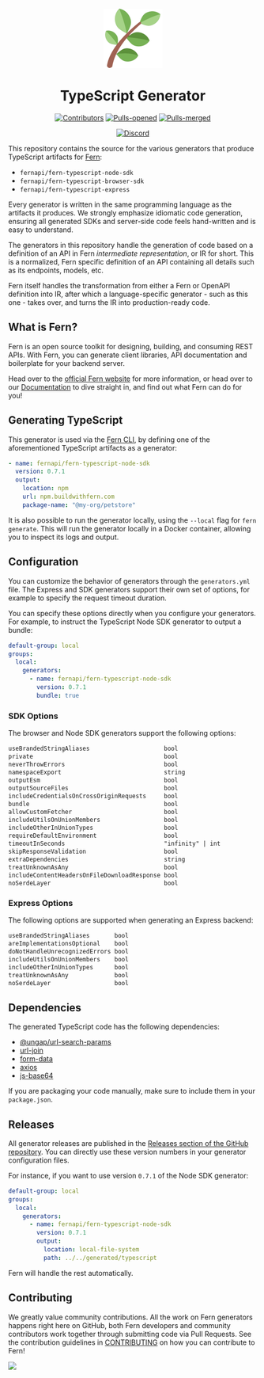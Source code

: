 <br/>
<div align="center">
  <a href="https://www.buildwithfern.com/">
    <img src="fern.png" height="120" align="center" alt="header" />
  </a>
  
  <br/>

# TypeScript Generator

[![Contributors](https://img.shields.io/github/contributors/fern-api/fern-typescript.svg)](https://GitHub.com/dotnet/docs/graphs/contributors/)
[![Pulls-opened](https://img.shields.io/github/issues-pr/fern-api/fern-typescript.svg)](https://GitHub.com/dotnet/docs/pulls?q=is%3Aissue+is%3Aopened)
[![Pulls-merged](https://img.shields.io/github/issues-search/fern-api/fern-typescript?label=merged%20pull%20requests&query=is%3Apr%20is%3Aclosed%20is%3Amerged&color=darkviolet)](https://github.com/dotnet/docs/pulls?q=is%3Apr+is%3Aclosed+is%3Amerged)

[![Discord](https://img.shields.io/badge/Join%20Our%20Community-black?logo=discord)](https://discord.com/invite/JkkXumPzcG)

</div>

This repository contains the source for the various generators that produce TypeScript artifacts for [Fern](https://github.com/fern-api/fern):

- `fernapi/fern-typescript-node-sdk`
- `fernapi/fern-typescript-browser-sdk`
- `fernapi/fern-typescript-express`

Every generator is written in the same programming language as the artifacts it produces. We strongly emphasize idiomatic code generation, ensuring all generated SDKs and server-side code feels hand-written and is easy to understand.

The generators in this repository handle the generation of code based on a definition of an API in Fern _intermediate representation_, or IR for short. This is a normalized, Fern specific definition of an API containing all details such as its endpoints, models, etc.

Fern itself handles the transformation from either a Fern or OpenAPI definition into IR, after which a language-specific generator - such as this one - takes over, and turns the IR into production-ready code.

## What is Fern?

Fern is an open source toolkit for designing, building, and consuming REST APIs. With Fern, you can generate client libraries, API documentation and boilerplate for your backend server.

Head over to the [official Fern website](https://buildwithfern.com) for more information, or head over to our [Documentation](https://buildwithfern.com/docs/intro) to dive straight in, and find out what Fern can do for you!

## Generating TypeScript

This generator is used via the [Fern CLI](https://github.com/fern-api/fern), by defining one of the aforementioned TypeScript artifacts as a generator:

```yml
- name: fernapi/fern-typescript-node-sdk
  version: 0.7.1
  output:
    location: npm
    url: npm.buildwithfern.com
    package-name: "@my-org/petstore"
```

It is also possible to run the generator locally, using the `--local` flag for `fern generate`. This will run the generator locally in a Docker container, allowing you to inspect its logs and output.

## Configuration

You can customize the behavior of generators through the `generators.yml` file. The Express and SDK generators support their own set of options, for example to specify the request timeout duration.

You can specify these options directly when you configure your generators. For example, to instruct the TypeScript Node SDK generator to output a bundle:

```yml
default-group: local
groups:
  local:
    generators:
      - name: fernapi/fern-typescript-node-sdk
        version: 0.7.1
        bundle: true
```

### SDK Options

The browser and Node SDK generators support the following options:

```
useBrandedStringAliases                     bool
private                                     bool
neverThrowErrors                            bool
namespaceExport                             string
outputEsm                                   bool
outputSourceFiles                           bool
includeCredentialsOnCrossOriginRequests     bool
bundle                                      bool
allowCustomFetcher                          bool
includeUtilsOnUnionMembers                  bool
includeOtherInUnionTypes                    bool
requireDefaultEnvironment                   bool
timeoutInSeconds                            "infinity" | int
skipResponseValidation                      bool
extraDependencies                           string
treatUnknownAsAny                           bool
includeContentHeadersOnFileDownloadResponse bool
noSerdeLayer                                bool
```

### Express Options

The following options are supported when generating an Express backend:

```
useBrandedStringAliases       bool
areImplementationsOptional    bool
doNotHandleUnrecognizedErrors bool
includeUtilsOnUnionMembers    bool
includeOtherInUnionTypes      bool
treatUnknownAsAny             bool
noSerdeLayer                  bool
```

## Dependencies

The generated TypeScript code has the following dependencies:

* [@ungap/url-search-params](https://www.npmjs.com/package/@ungap/url-search-params)
* [url-join](https://www.npmjs.com/package/url-join)
* [form-data](https://www.npmjs.com/package/form-data)
* [axios](https://www.npmjs.com/package/axios)
* [js-base64](https://www.npmjs.com/package/js-base64)

If you are packaging your code manually, make sure to include them in your `package.json`.

## Releases

All generator releases are published in the [Releases section of the GitHub repository](https://github.com/fern-api/fern-typescript/releases). You can directly use these version numbers in your generator configuration files.

For instance, if you want to use version `0.7.1` of the Node SDK generator:

```yaml
default-group: local
groups:
  local:
    generators:
      - name: fernapi/fern-typescript-node-sdk
        version: 0.7.1
        output:
          location: local-file-system
          path: ../../generated/typescript
```

Fern will handle the rest automatically.

## Contributing

We greatly value community contributions. All the work on Fern generators happens right here on GitHub, both Fern developers and community contributors work together through submitting code via Pull Requests. See the contribution guidelines in [CONTRIBUTING](./CONTRIBUTING.md) on how you can contribute to Fern!

<a href="https://github.com/fern-api/fern-typescript/graphs/contributors">
  <img src="https://contrib.rocks/image?repo=fern-api/fern-typescript" />
</a>
